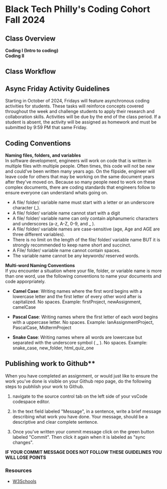 # Black Tech Philly's Coding Cohort Fall 2024

## Class Overview 
**Coding I (Intro to coding)**
<br/>
**Coding II**
<br/>
## Class Workflow

## Async Friday Activity Guidelines
Starting in October of 2024, Fridays will feature asynchronous coding activities for students. These tasks will reinforce concepts covered throughout the week and challenge students to apply their research and collaboration skills. Activities will be due by the end of the class period. If a student is absent, the activity will be assigned as homework and must be submitted by 9:59 PM that same Friday.

## Coding Conventions 
**Naming files, folders, and variables**
<br/>
In software development, engineers will work on code that is written in multiple files with multiple people. 
Often times, this code will not be new and could've been written many years ago. On the flipside, engineer will leave code for others that may be working on the same document years after they've moved on. Because so many people need to work on these complex documents, there are coding standards that engineers follow to ensure everyone can understand whats going on. 

- A file/ folder/ variable name must start with a letter or an underscore character (_).
- A file/ folder/ variable name cannot start with a digit
- A file/ folder/ variable name can only contain alphanumeric characters and underscores (a-z, A-Z, 0-9, and _ ).
- A file/ folder/ variable names are case-sensitive (age, Age and AGE are three different variables).
- There is no limit on the length of the file/ folder/ variable name BUT it is strongly recommended to keep name short and succinct. 
- A File/ folder/ variable name cannot contain spaces.
- The variable name cannot be any keywords/ reserved words.

**Multi-word Naming Conventions**
<br/>
If you encounter a situation where your file, folder, or variable name is more than one word, use the following conventions to name your documents and code apporpriately. 

- **Camel Case**: Writing names where the first word begins with a lowercase letter and the first letter of every other word after is capitalized. No spaces. Example: firstProject, newAssignment, camelCase

- **Pascal Case**: Writing names where the first letter of each word begins with a uppercase letter. No spaces. Example: IanAssignmentProject, PascalCase, MidtermProject  

- **Snake Case**: Writing names where all words are lowercase but separated with the underscore symbol ( _ ). No spaces. Example: snake_case, new_folder, html_quiz_one

## Publishing work to Github** 
When you have completed an assignment, or would just like to ensure the work you've done is visible on your Github repo page, do the following steps to pubhlish your work to Github.

1. navigate to the source control tab on the left side of your 
vsCode codespace editor.

2. In the text field labeled "Message", in a sentence, write a brief message describing what work you have done. Your message, should be a descriptive and clear complete sentence. 

3. Once you've written your commit message click on the green button labeled "Commit". Then click it again when it is labeled as "sync changes". 

**IF YOUR COMMIT MESSAGE DOES NOT FOLLOW THESE GUIDELINES YOU WILL LOSE POINTS**

### Resources 
- [W3Schools](https://www.w3schools.com/)




